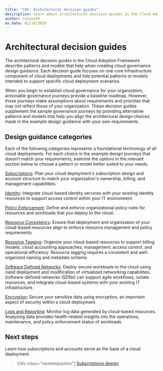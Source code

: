 ```yaml
---
title: "CAF: Architectural decision guides"
description: Learn about architectural decision guides in the Cloud Adoption Framework.
author: rotycenh
ms.date: 01/14/2019
---
```


# Architectural decision guides

The architectural decision guides in the Cloud Adoption Framework describe patterns and models that help when creating cloud governance design guidance. Each decision guide focuses on one core infrastructure component of cloud deployments and lists potential patterns or models intended to support specific cloud deployment scenarios.

When you begin to establish cloud governance for your organization,  actionable governance journeys provide a baseline roadmap. However, these journeys make assumptions about requirements and priorities that may not reflect those of your organization.
These decision guides supplement the sample governance journeys by providing alternative patterns and models that help you align the architectural design choices made in the example design guidance with your own requirements.

## Design guidance categories

Each of the following categories represents a foundational technology of all cloud deployments. For each choice in the example design journeys that doesn’t match your requirements, examine the options in the relevant section below to choose a pattern or model better suited to your needs.

[Subscriptions](./subscriptions/overview.md): Plan your cloud deployment's subscription design and account structure to match your organization's ownership, billing, and management capabilities.

[Identity](./identity/overview.md): Integrate cloud-based identity services with your existing identity resources to support access control within your IT environment.

[Policy Enforcement](./policy-enforcement/overview.md): Define and enforce organizational policy rules for resources and workloads that you deploy to the cloud.

[Resource Consistency](./resource-consistency/overview.md): Ensure that deployment and organization of your cloud-based resources align to enforce resource management and policy requirements.

[Resource Tagging](./resource-tagging/overview.md): Organize your cloud-based resources to support billing models, cloud accounting approaches, management, access control, and operational efficiency. Resource tagging requires a consistent and well-organized naming and metadata scheme.

[Software Defined Networks](./software-defined-network/overview.md): Deploy secure workloads to the cloud using rapid deployment and modification of virtualized networking capabilities. Software-defined networks (SDNs) can support agile workflows, isolate resources, and integrate cloud-based systems with your existing IT infrastructure.

[Encryption](./encryption/overview.md): Secure your sensitive data using encryption, an important aspect of security within a cloud deployment.

[Logs and Reporting](./log-and-report/overview.md): Monitor log data generated by cloud-based resources. Analyzing data provides health-related insights into the operations, maintenance, and policy enforcement status of workloads.

## Next steps

Learn how subscriptions and accounts serve as the base of a cloud deployment.

> [!div class="nextstepaction"]
> [Subscriptions design](subscriptions/overview.md)
